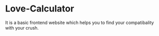 # Love-Calculator
It is a basic frontend website which helps you to find your compatibality with your crush.
